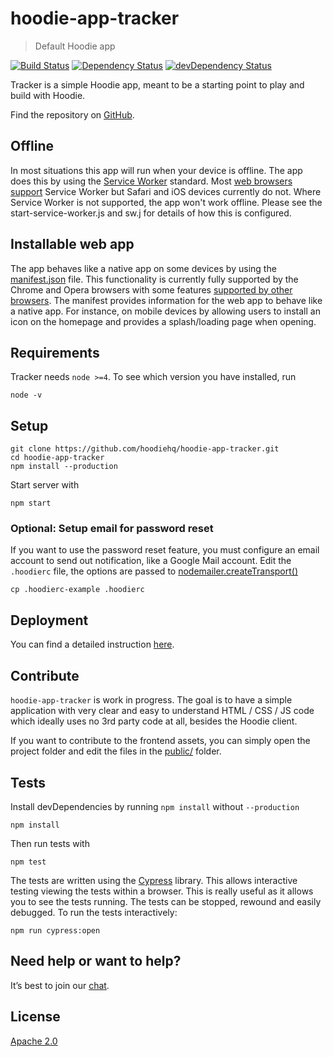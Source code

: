# hoodie-app-tracker

> Default Hoodie app

[![Build Status](https://travis-ci.org/hoodiehq/hoodie-app-tracker.svg?branch=master)](https://travis-ci.org/hoodiehq/hoodie-app-tracker)
[![Dependency Status](https://david-dm.org/hoodiehq/hoodie-app-tracker.svg)](https://david-dm.org/hoodiehq/hoodie-app-tracker)
[![devDependency Status](https://david-dm.org/hoodiehq/hoodie-app-tracker/dev-status.svg)](https://david-dm.org/hoodiehq/hoodie-app-tracker#info=devDependencies)

Tracker is a simple Hoodie app, meant to be a starting point to play and build
with Hoodie.

Find the repository on [GitHub](https://github.com/hoodiehq/hoodie-app-tracker).

## Offline

In most situations this app will run when your device is offline. The app does this by using the [Service Worker](https://developer.mozilla.org/en-US/docs/Web/API/Service_Worker_API) standard. Most [web browsers support](https://caniuse.com/#feat=serviceworkers) Service Worker but Safari and iOS devices currently do not. Where Service Worker is not supported, the app won't work offline. Please see the start-service-worker.js and sw.j for details of how this is configured.

## Installable web app

The app behaves like a native app on some devices by using the [manifest.json](https://developer.mozilla.org/en-US/Add-ons/WebExtensions/manifest.json) file. This functionality is currently fully supported by the Chrome and Opera browsers with some features [supported by other browsers](https://caniuse.com/#feat=web-app-manifest). The manifest provides information for the web app to behave like a native app. For instance, on mobile devices by allowing users to install an icon on the homepage and provides a splash/loading page when opening.

## Requirements

Tracker needs `node >=4`. To see which version you have installed, run
```
node -v
```

## Setup

```
git clone https://github.com/hoodiehq/hoodie-app-tracker.git
cd hoodie-app-tracker
npm install --production
```

Start server with
```
npm start
```

### Optional: Setup email for password reset

If you want to use the password reset feature, you must configure an email account to send out notification, like a Google Mail account. Edit the `.hoodierc` file, the options are passed to [nodemailer.createTransport()](https://github.com/nodemailer/nodemailer-smtp-transport#usage)

```
cp .hoodierc-example .hoodierc
```

## Deployment

You can find a detailed instruction [here](deployment.md).

## Contribute

`hoodie-app-tracker` is work in progress. The goal is to have a simple application with very clear and easy to understand HTML / CSS / JS code which ideally uses no 3rd party code at all, besides the Hoodie client.

If you want to contribute to the frontend assets, you can simply open the project folder and edit the files in the [public/](public/) folder.

## Tests

Install devDependencies by running `npm install` without `--production`
```
npm install
```

Then run tests with
```
npm test
```

The tests are written using the [Cypress](https://www.cypress.io/) library. This allows interactive testing viewing the tests within a browser. This is really useful as it allows you to see the tests running. The tests can be stopped, rewound and easily debugged. To run the tests interactively:

```
npm run cypress:open
```  

## Need help or want to help?

It’s best to join our [chat](http://hood.ie/chat/).

## License

[Apache 2.0](http://www.apache.org/licenses/LICENSE-2.0)
